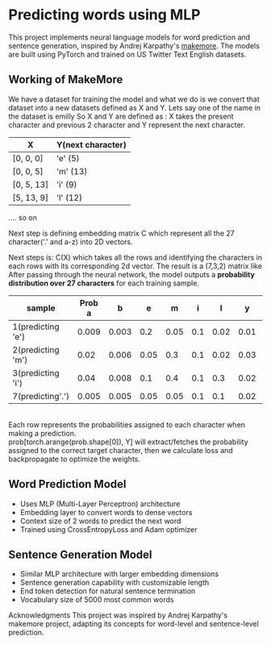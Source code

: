 ﻿# Predicting words using MLP
This project implements neural language models for word prediction and sentence generation, inspired by Andrej Karpathy's [makemore](https://github.com/karpathy/makemore). The models are built using PyTorch and trained on US Twitter Text English datasets.

## Working of MakeMore
We have a dataset for training the model and what we do is we convert that dataset into a new datasets defined as X and Y. Lets say one of the name in the dataset is emilly
So X and Y are defined as :
X takes the present character and previous 2 character and Y represent the next character.

| X          | Y(next character)   |
| ---------- | ------------------- |
| [0, 0, 0]  | 'e' (5)             |
| [0, 0, 5]  | 'm' (13)            |
| [0, 5, 13] | 'i' (9)             |
| [5, 13, 9] | 'l' (12)            |
.... so on


Next step is defining embedding matrix C which represent all the 27 character('.' and a-z) into 2D vectors.

Next steps is: C(X) which takes all the rows and identifying the characters in each rows with its corresponding 2d vector. The result is a (7,3,2) matrix like 
After passing through the neural network, the model outputs a **probability distribution over 27 characters** for each training sample. 

| sample            | Prob a | b     | e    | m    | i   | l    | y    | .    |
| ----------------- | ------ | ----- | ---- | ---- | --- | ---- | ---- | ---- |
| 1(predicting 'e') | 0.009  | 0.003 | 0.2  | 0.05 | 0.1 | 0.02 | 0.01 | 0.01 |
| 2(predicting 'm') | 0.02   | 0.006 | 0.05 | 0.3  | 0.1 | 0.02 | 0.03 | 0.02 |
| 3(predicting 'i') | 0.04   | 0.008 | 0.1  | 0.4  | 0.1 | 0.3  | 0.02 | 0.03 |
| 7(predicting'.')  | 0.005  | 0.005 | 0.05 | 0.05 | 0.1 | 0.1  | 0.02 | 0.7  |</br>
</br>
Each row represents the probabilities assigned to each character when making a prediction.</br>
prob[torch.arange(prob.shape[0]), Y] will extract/fetches the probability assigned to the correct target character, then we calculate loss and backpropagate to optimize the weights.

## Word Prediction Model
- Uses MLP (Multi-Layer Perceptron) architecture
- Embedding layer to convert words to dense vectors
- Context size of 2 words to predict the next word
- Trained using CrossEntropyLoss and Adam optimizer

## Sentence Generation Model
- Similar MLP architecture with larger embedding dimensions
- Sentence generation capability with customizable length
- End token detection for natural sentence termination
- Vocabulary size of 5000 most common words

Acknowledgments
This project was inspired by Andrej Karpathy's makemore project, adapting its concepts for word-level and sentence-level prediction.
